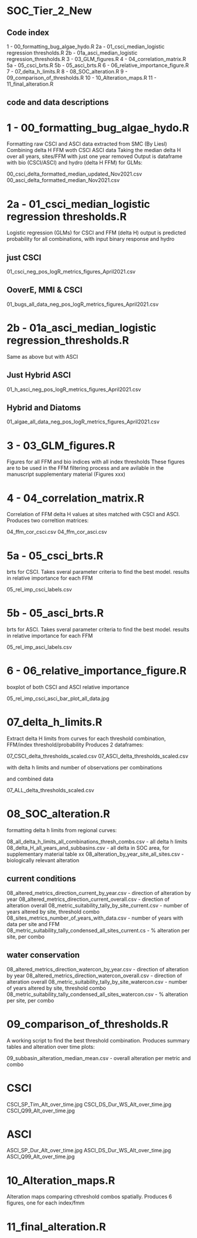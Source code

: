 # SOC_Tier_2_New

## Code index

1 - 00_formatting_bug_algae_hydo.R
2a - 01_csci_median_logistic regression thresholds.R
2b - 01a_asci_median_logistic regression_thresholds.R
3 - 03_GLM_figures.R
4 - 04_correlation_matrix.R
5a - 05_csci_brts.R
5b - 05_asci_brts.R
6 - 06_relative_importance_figure.R
7 - 07_delta_h_limits.R
8 - 08_SOC_alteration.R
9 - 09_comparison_of_thresholds.R
10 - 10_Alteration_maps.R
11 - 11_final_alteration.R

## code and data descriptions

# 1 - 00_formatting_bug_algae_hydo.R

Formatting raw CSCI and ASCI data extracted from SMC (By Liesl)
Combining delta H FFM woth CSCI ASCI data
Taking the median delta H over all years, sites/FFM with just one year removed
Output is dataframe with bio (CSCI/ASCI) and hydro (delta H FFM) for GLMs:

00_csci_delta_formatted_median_updated_Nov2021.csv
00_asci_delta_formatted_median_Nov2021.csv

# 2a - 01_csci_median_logistic regression thresholds.R

Logistic regression (GLMs) for CSCI and FFM (delta H)
output is predicted probability for all combinations, with input binary response and hydro

## just CSCI
01_csci_neg_pos_logR_metrics_figures_April2021.csv

## OoverE, MMI & CSCI

01_bugs_all_data_neg_pos_logR_metrics_figures_April2021.csv

# 2b - 01a_asci_median_logistic regression_thresholds.R

Same as above but with ASCI

## Just Hybrid ASCI

01_h_asci_neg_pos_logR_metrics_figures_April2021.csv

## Hybrid and Diatoms

01_algae_all_data_neg_pos_logR_metrics_figures_April2021.csv

# 3 - 03_GLM_figures.R

Figures for all FFM and bio indices with all index thresholds
These figures are to be used in the FFM filtering process and are avilable in the manuscript supplementary material (Figures xxx)

# 4 - 04_correlation_matrix.R

Correlation of FFM delta H values at sites matched with CSCI and ASCI. Produces two correltion matrices:

04_ffm_cor_csci.csv
04_ffm_cor_asci.csv

# 5a - 05_csci_brts.R

brts for CSCI. Takes sveral parameter criteria to find the best model. results in relative importance for each FFM

05_rel_imp_csci_labels.csv

# 5b - 05_asci_brts.R

brts for ASCI. Takes sveral parameter criteria to find the best model. results in relative importance for each FFM

05_rel_imp_asci_labels.csv


# 6 - 06_relative_importance_figure.R

boxplot of both CSCI and ASCI relative importance

05_rel_imp_csci_asci_bar_plot_all_data.jpg


# 07_delta_h_limits.R

Extract delta H limits from curves for each threshold combination, FFM/index threshold/probability
Produces 2 dataframes:

07_CSCI_delta_thresholds_scaled.csv
07_ASCI_delta_thresholds_scaled.csv

with delta h limits and number of observations per combinations

and combined data 

07_ALL_delta_thresholds_scaled.csv

# 08_SOC_alteration.R

formatting delta h limits from regional curves: 

08_all_delta_h_limits_all_combinations_thresh_combs.csv - all delta h limits
08_delta_H_all_years_and_subbasins.csv - all delta in SOC area, for supplementary material table xx
08_alteration_by_year_site_all_sites.csv - biologically relevant alteration

## current conditions

08_altered_metrics_direction_current_by_year.csv - direction of alteration by year
08_altered_metrics_direction_current_overall.csv - direction of alteration overall
08_metric_suitability_tally_by_site_current.csv - number of years altered by site, threshold combo
08_sites_metrics_number_of_years_with_data.csv - number of years with data per site and FFM
08_metric_suitability_tally_condensed_all_sites_current.cs - % alteration per site, per combo

## water conservation
08_altered_metrics_direction_watercon_by_year.csv - direction of alteration by year
08_altered_metrics_direction_watercon_overall.csv - direction of alteration overall
08_metric_suitability_tally_by_site_watercon.csv - number of years altered by site, threshold combo
08_metric_suitability_tally_condensed_all_sites_watercon.csv - % alteration per site, per combo

# 09_comparison_of_thresholds.R

A working script to find the best threshold combination. Produces summary tables and alteration over time plots:

09_subbasin_alteration_median_mean.csv - overall alteration per metric and combo

# CSCI
CSCI_SP_Tim_Alt_over_time.jpg
CSCI_DS_Dur_WS_Alt_over_time.jpg
CSCI_Q99_Alt_over_time.jpg

# ASCI
ASCI_SP_Dur_Alt_over_time.jpg
ASCI_DS_Dur_WS_Alt_over_time.jpg
ASCI_Q99_Alt_over_time.jpg

# 10_Alteration_maps.R

Alteration maps comparing cthreshold combos spatially. Produces 6 figures, one for each index/fmm

# 11_final_alteration.R

